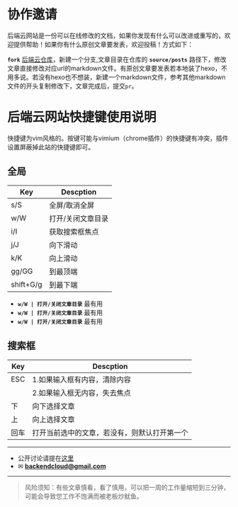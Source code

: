 # 协作邀请

后端云网站是一份可以在线修改的文档，如果你发现有什么可以改进或重写的，欢迎提供帮助！如果你有什么原创文章要发表，欢迎投稿！方式如下：

**`fork`** [后端云仓库](https://github.com/backendcloud/backendcloud-3-hexo)，新建一个分支,文章目录在仓库的 **`source/posts`** 路径下，修改文章直接修改对应url的markdown文件。有原创文章要发表若本地装了hexo，不用多说。若没有hexo也不想装，新建一个markdown文件，参考其他markdown文件的开头复制修改下，文章完成后，提交`pr`。



# 后端云网站快捷键使用说明

快捷键为vim风格的。按键可能与vimium（chrome插件）的快捷键有冲突，插件设置屏蔽掉此站的快捷键即可。

## 全局

| Key | Descption |
| --- | --- |
| s/S | 全屏/取消全屏 |
| w/W | 打开/关闭文章目录 |
| i/I | 获取搜索框焦点 |
| j/J | 向下滑动 |
| k/K | 向上滑动 |
| gg/GG | 到最顶端 |
| shift+G/g | 到最下端 |

* **`w/W | 打开/关闭文章目录`** 最有用
* **`w/W | 打开/关闭文章目录`** 最有用
* **`w/W | 打开/关闭文章目录`** 最有用

## 搜索框

| Key | Descption |
| --- | --- |
| ESC | 1.如果输入框有内容，清除内容 |
|     | 2.如果输入框无内容，失去焦点 |
| 下 | 向下选择文章 |
| 上 | 向上选择文章 |
| 回车 | 打开当前选中的文章，若没有，则默认打开第一个 |



<hr>

* 公开讨论请提在[这里](https://github.com/backendcloud/backendcloud-3-hexo/issues)
* ✉ **[backendcloud@gmail.com](mailto:backendcloud@gmail.com)**


<hr>

> 风险须知：有些文章慎看，看了慎用，可以把一周的工作量缩短到三分钟，可能会导致您工作不饱满而被老板炒鱿鱼。
